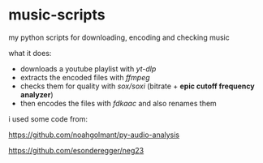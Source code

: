 # music-scripts
my python scripts for downloading, encoding and checking music

what it does:
- downloads a youtube playlist with *yt-dlp*
- extracts the encoded files with *ffmpeg*
- checks them for quality with *sox/soxi* (bitrate + **epic cutoff frequency analyzer**)
- then encodes the files with *fdkaac* and also renames them


i used some code from:

https://github.com/noahgolmant/py-audio-analysis

https://github.com/esonderegger/neg23
